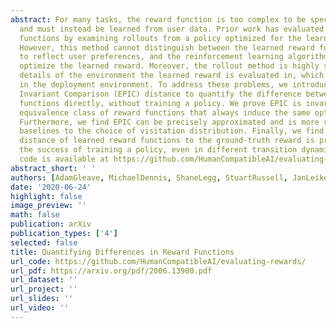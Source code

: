 ```yaml
---
abstract: For many tasks, the reward function is too complex to be specified procedurally,
  and must instead be learned from user data. Prior work has evaluated learned reward
  functions by examining rollouts from a policy optimized for the learned reward.
  However, this method cannot distinguish between the learned reward function failing
  to reflect user preferences, and the reinforcement learning algorithm failing to
  optimize the learned reward. Moreover, the rollout method is highly sensitive to
  details of the environment the learned reward is evaluated in, which often differ
  in the deployment environment. To address these problems, we introduce the Equivalent-Policy
  Invariant Comparison (EPIC) distance to quantify the difference between two reward
  functions directly, without training a policy. We prove EPIC is invariant on an
  equivalence class of reward functions that always induce the same optimal policy.
  Furthermore, we find EPIC can be precisely approximated and is more robust than
  baselines to the choice of visitation distribution. Finally, we find that the EPIC
  distance of learned reward functions to the ground-truth reward is predictive of
  the success of training a policy, even in different transition dynamics. Our source
  code is available at https://github.com/HumanCompatibleAI/evaluating-rewards/.
abstract_short: ' '
authors: [AdamGleave, MichaelDennis, ShaneLegg, StuartRussell, JanLeike]
date: '2020-06-24'
highlight: false
image_preview: ''
math: false
publication: arXiv
publication_types: ['4']
selected: false
title: Quantifying Differences in Reward Functions
url_code: https://github.com/HumanCompatibleAI/evaluating-rewards/
url_pdf: https://arxiv.org/pdf/2006.13900.pdf
url_dataset: ''
url_project: ''
url_slides: ''
url_video: ''
---
```


